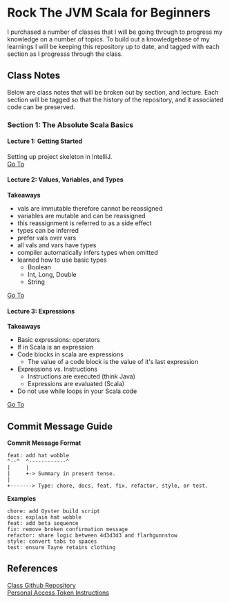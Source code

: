 # Rock The JVM Scala for Beginners
I purchased a number of classes that I will be going through to progress my knowledge on a number of topics. To build out a knowledgebase of my learnings I will be keeping this repository up to date, and tagged with each section as I progresss through the class.

## Class Notes
Below are class notes that will be broken out by section, and lecture. Each section will be tagged so that the history of the repository, and it associated code can be preserved.
### Section 1: The Absolute Scala Basics
#### Lecture 1: Getting Started
Setting up project skeleton in IntelliJ.  
[Go To](https://github.com/dylanroy/rock-the-jvm-scala-beginners/tree/section.1-lecture.1)

#### Lecture 2: Values, Variables, and Types
**Takeaways**
   - vals are immutable therefore cannot be reassigned
   - variables are mutable and can be reassigned
   - this reassignment is referred to as a side effect
   - types can be inferred
   - prefer vals over vars
   - all vals and vars have types
   - compiler automatically infers types when omitted
   - learned how to use basic types
     - Boolean
     - Int, Long, Double
     - String

[Go To](https://github.com/dylanroy/rock-the-jvm-scala-beginners/tree/section.1-lecture.2)

#### Lecture 3: Expressions
**Takeaways**
  - Basic expressions: operators
  - If in Scala is an expression
  - Code blocks in scala are expressions
    - The value of a code block is the value of it's last expression
  - Expressions vs. Instructions
    - Instructions are executed (think Java)
    - Expressions are evaluated (Scala)
  - Do not use while loops in your Scala code

[Go To](https://github.com/dylanroy/rock-the-jvm-scala-beginners/tree/section.1-lecture.3)

## Commit Message Guide
**Commit Message Format**
```
feat: add hat wobble
^--^  ^------------^
|     |
|     +-> Summary in present tense.
|
+-------> Type: chore, docs, feat, fix, refactor, style, or test.
```


**Examples**
```
chore: add Oyster build script
docs: explain hat wobble
feat: add beta sequence
fix: remove broken confirmation message
refactor: share logic between 4d3d3d3 and flarhgunnstow
style: convert tabs to spaces
test: ensure Tayne retains clothing
```
## References
[Class Github Repository](https://github.com/rockthejvm/udemy-scala-beginners)  
[Personal Access Token Instructions](https://help.github.com/articles/creating-a-personal-access-token-for-the-command-line/)